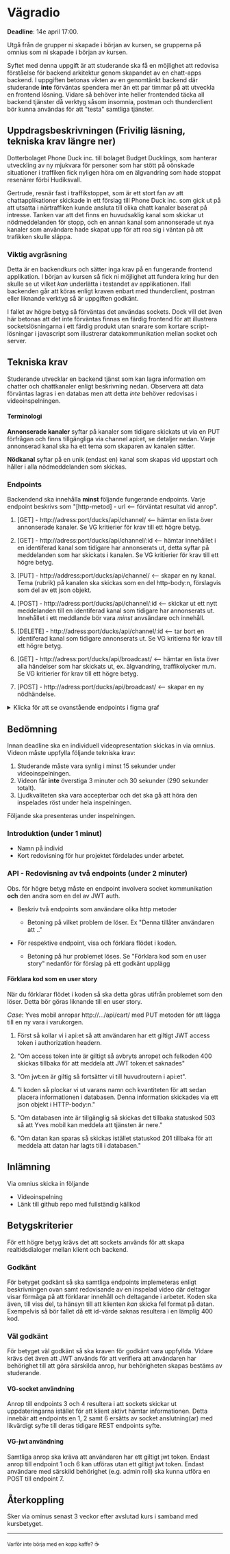 # Vägradio
**Deadline**: 14e april 17:00.

Utgå från de grupper ni skapade i början av kursen, se grupperna på omnius som ni skapade i början av kursen.

Syftet med denna uppgift är att studerande ska få en möjlighet att redovisa förståelse för backend arkitektur genom skapandet av en chatt-apps backend. I uppgiften betonas vikten av en genomtänkt backend där studerande **inte** förväntas spendera mer än ett par timmar på att utveckla en frontend lösning. Vidare så behöver inte heller frontended täcka all backend tjänster då verktyg såsom insomnia, postman och thunderclient bör kunna användas för att "testa" samtliga tjänster.

## Uppdragsbeskrivningen (Frivilig läsning, tekniska krav längre ner)

Dotterbolaget Phone Duck inc. till bolaget Budget Ducklings, som hanterar utveckling av ny mjukvara för personer som har stött på oönskade situationer i traffiken fick nyligen höra om en älgvandring som hade stoppat resenärer förbi Hudiksvall.

Gertrude, resnär fast i traffikstoppet, som är ett stort fan av att chattapplikationer skickade in ett förslag till Phone Duck inc. som gick ut på att utsatta i närtraffiken kunde ansluta till olika chatt kanaler baserat på intresse. Tanken var att det finns en huvudsaklig kanal som skickar ut nödmeddelanden för stopp, och en annan kanal som annonserade ut nya kanaler som användare hade skapat upp för att roa sig i väntan på att trafikken skulle släppa.

### Viktig avgräsning
Detta är en backendkurs och sätter inga krav på en fungerande frontend applikation. I början av kursen så fick ni möjlighet att fundera kring hur den skulle se ut vilket *kan* underlätta i testandet av applikationen. Ifall backenden går att köras enligt kraven enbart med thunderclient, postman eller liknande verktyg så är uppgiften godkänt.

I fallet av högre betyg så förväntas det användas sockets. Dock vill det även här betonas att det inte förväntas finnas en färdig frontend för att illustrera socketslösningarna i ett färdig produkt utan snarare som kortare script-lösningar i javascript som illustrerar datakommunikation mellan socket och server.

## Tekniska krav
Studerande utvecklar en backend tjänst som kan lagra information om chatter och chattkanaler enligt beskrivning nedan. Observera att data förväntas lagras i en databas men att detta *inte* behöver redovisas i videoinspelningen.

#### Terminologi
**Annonserade kanaler** syftar på kanaler som tidigare skickats ut via en PUT förfrågan och finns tillgängliga via channel api:et, se detaljer nedan. Varje annonserad kanal ska ha ett tema som skaparen av kanalen sätter.

**Nödkanal** syftar på en unik (endast en) kanal som skapas vid uppstart och håller i alla nödmeddelanden som skickas.

### Endpoints
Backendend ska innehålla **minst** följande fungerande endpoints. Varje endpoint beskrivs som "[http-metod] - url <-- förväntat resultat vid anrop".

1. [GET] - http://adress:port/ducks/api/channel/ <-- hämtar en lista över annonserade kanaler. Se VG kritierier för krav till ett högre betyg.
   
2. [GET] - http://adress:port/ducks/api/channel/:id <-- hämtar innehållet i en identiferad kanal som tidigare har annonserats ut, detta syftar på meddelanden som har skickats i kanalen. Se VG kritierier för krav till ett högre betyg.
   
3. [PUT] - http://address:port/ducks/api/channel/ <-- skapar en ny kanal. Tema (rubrik) på kanalen ska skickas som en del http-body:n, förslagvis som del av ett json objekt.
   
4. [POST] - http://adress:port/ducks/api/channel/:id <-- skickar ut ett nytt meddelanden till en identiferad kanal som tidigare har annonserats ut. Innehållet i ett meddlande bör vara *minst* anvsändare och innehåll. 
   
5. [DELETE] - http://adress:port/ducks/api/channel/:id <-- tar bort en identiferad kanal som tidigare annonserats ut. Se VG kritierna för krav till ett högre betyg.


6. [GET] - http://adress:port/ducks/api/broadcast/ <-- hämtar en lista över alla händelser som har skickats ut, ex. älgvandring, traffikolycker m.m. Se VG kritierier för krav till ett högre betyg.
   
7. [POST] - http://adress:port/ducks/api/broadcast/ <-- skapar en ny nödhändelse.



<details>
  <summary>Klicka för att se ovanstående endpoints i figma graf</summary>

  ![chatapp](chatapp.png)
  
</details>

## Bedömning

Innan deadline ska en individuell videopresentation skickas in via omnius. Videon måste uppfylla följande tekniska krav:
1. Studerande måste vara synlig i minst 15 sekunder under videoinspelningen.
2. Videon får **inte** överstiga 3 minuter och 30 sekunder (290 sekunder totalt).
3. Ljudkvaliteten ska vara accepterbar och det ska gå att höra den inspelades röst under hela inspelningen.
   
Följande ska presenteras under inspelningen.
### Introduktion (under 1 minut)
- Namn på individ
- Kort redovisning för hur projektet fördelades under arbetet.
  
### API - Redovisning av två endpoints (under 2 minuter)
Obs. för högre betyg måste en endpoint involvera socket kommunikation **och** den andra som en del av JWT auth.

- Beskriv två endpoints som användare olika http metoder
  - Betoning på vilket problem de löser. Ex "Denna tillåter användaren att .."
  
- För respektive endpoint, visa och förklara flödet i koden. 
  - Betoning på hur problemet löses. Se "Förklara kod som en user story" nedanför för förslag på ett godkänt upplägg

#### Förklara kod som en user story 

När du förklarar flödet i koden så ska detta göras utifrån problemet som den löser. Detta bör göras liknande till en user story.

*Case*: Yves mobil anropar http://.../api/cart/ med PUT metoden för att lägga till en ny vara i varukorgen.
1. Först så kollar vi i api:et så att användaren har ett giltigt JWT access token i authorization headern.
2. "Om access token inte är giltigt så avbryts anropet och felkoden 400 skickas tillbaka för att meddela att JWT token:et saknades"
3. "Om jwt:en är giltig så fortsätter vi till huvudroutern i api:et".

4. "I koden så plockar vi ut varans namn och kvantiteten för att sedan placera informationen i databasen. Denna information skickades via ett json objekt i HTTP-body:n."
5. "Om databasen inte är tillgänglig så skickas det tillbaka statuskod 503 så att Yves mobil kan meddela att tjänsten är nere."
6. "Om datan kan sparas så skickas istället statuskod 201 tillbaka för att meddela att datan har lagts till i databasen."

## Inlämning
Via omnius skicka in följande
- Videoinspelning
- Länk till github repo med fullständig källkod

## Betygskriterier
För ett högre betyg krävs det att sockets används för att skapa realtidsdialoger mellan klient och backend.

### Godkänt
För betyget godkänt så ska samtliga endpoints implemeteras enligt beskrivningen ovan samt redovisande av en inspelad video där deltagar visar förmåga på att förklarar innehåll och deltagande i arbetet. Koden ska även, till viss del, ta hänsyn till att klienten *kan* skicka fel format på datan. Exempelvis så bör fallet då ett id-värde saknas resultera i en lämplig 400 kod.

### Väl godkänt
För betyget väl godkänt så ska kraven för godkänt vara uppfyllda. Vidare krävs det även att JWT används för att verifiera att användaren har behörighet till att göra särskilda anrop, hur behörigheten skapas bestäms av studerande.

#### VG-socket användning
Anrop till endpoints 3 och 4 resultera i att sockets skickar ut uppdateringarna istället för att klient aktivt hämtar informationen. Detta innebär att endpoints:en 1, 2 samt 6 ersätts av socket anslutning(ar) med likvärdigt syfte till deras tidigare REST endpoints syfte.

#### VG-jwt användning
Samtliga anrop ska kräva att användaren har ett giltigt jwt token. Endast anrop till endpoint 1 och 6 kan utföras utan ett giltigt jwt token. Endast användare med särskild behörighet (e.g. admin roll) ska kunna utföra en POST till endpoint 7.

## Återkoppling

Sker via ominus senast 3 veckor efter avslutad kurs i samband med kursbetyget.

--- 
<small>Varför inte börja med en kopp kaffe? </small> :coffee:
